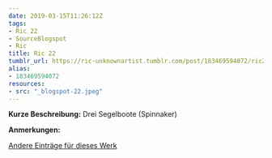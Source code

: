 ```yaml
---
date: 2019-03-15T11:26:12Z
tags:
- Ric 22
- SourceBlogspot
- Ric
title: Ric 22
tumblr_url: https://ric-unknownartist.tumblr.com/post/183469594072/ric22
alias:
- 183469594072
resources:
- src: "_blogspot-22.jpeg"
---
```


**Kurze Beschreibung:** Drei Segelboote (Spinnaker)

**Anmerkungen:**

[Andere Einträge für dieses Werk](/tags/ric-22)
